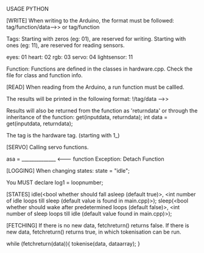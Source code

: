 USAGE PYTHON

[WRITE]
When writing to the Arduino, the format must be followed:
tag/function/data-->>
or
tag/function

Tags:
Starting with zeros (eg: 01), are reserved for writing. 
Starting with ones (eg: 11), are reserved for reading sensors. 

eyes: 01
heart: 02
rgb: 03
servo: 04
lightsensor: 11

Function:
Functions are defined in the classes in hardware.cpp. Check the file for class and function info. 

[READ]
When reading from the Arduino, a run function must be callled.

The results will be printed in the following format:
!/tag/data -->>

Results will also be returned from the function as 'returndata' or through the inheritance of the function:
get(inputdata, returndata);
int data = get(inputdata, returndata);

The tag is the hardware tag. (starting with 1_)

[SERVO]
Calling servo functions.

asa = ______________ <--- function
Exception: Detach Function

[LOGGING]
When changing states:
state = "idle";

You MUST declare log1 = loopnumber;

[STATES]
idle(<bool whether should fall asleep (default true)>, <int number of idle loops till sleep (default value is found in main.cpp)>);
sleep(<bool whether should wake after predetermined loops (default false)>, <int number of sleep loops till idle (default value found in main.cpp)>);

[FETCHING]
If there is no new data, fetchreturn() returns false. 
If there is new data, fetchreturn() returns true, in which tokenisation can be run. 

while (fetchreturn(data)){
    tokenise(data, dataarray);
}